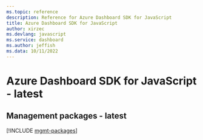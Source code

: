 ```yaml
---
ms.topic: reference
description: Reference for Azure Dashboard SDK for JavaScript
title: Azure Dashboard SDK for JavaScript
author: xirzec
ms.devlang: javascript
ms.service: dashboard
ms.author: jeffish
ms.data: 10/11/2022
---
```

# Azure Dashboard SDK for JavaScript - latest

## Management packages - latest
[!INCLUDE [mgmt-packages](dashboard-mgmt-index.md)]
